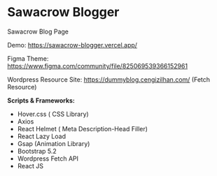
# Sawacrow Blogger
 Sawacrow Blog Page

Demo: https://sawacrow-blogger.vercel.app/   		

Figma Theme: https://www.figma.com/community/file/825069539366152961

Wordpress Resource Site: https://dummyblog.cengizilhan.com/ (Fetch Resource)


**Scripts & Frameworks:**
 - Hover.css ( CSS Library)
 - Axios
 - React Helmet ( Meta Description-Head Filler)
 - React Lazy Load 
 - Gsap (Animation Library)
 - Bootstrap 5.2
 - Wordpress Fetch API
 - React JS
